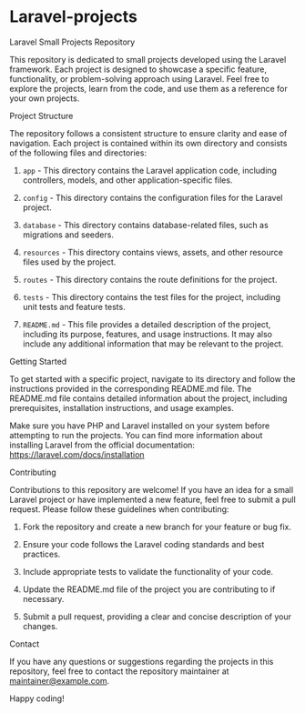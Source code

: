 # Laravel-projects

Laravel Small Projects Repository

This repository is dedicated to small projects developed using the Laravel framework. Each project is designed to showcase a specific feature, functionality, or problem-solving approach using Laravel. Feel free to explore the projects, learn from the code, and use them as a reference for your own projects.

Project Structure

The repository follows a consistent structure to ensure clarity and ease of navigation. Each project is contained within its own directory and consists of the following files and directories:

1. `app` - This directory contains the Laravel application code, including controllers, models, and other application-specific files.

2. `config` - This directory contains the configuration files for the Laravel project.

3. `database` - This directory contains database-related files, such as migrations and seeders.

4. `resources` - This directory contains views, assets, and other resource files used by the project.

5. `routes` - This directory contains the route definitions for the project.

6. `tests` - This directory contains the test files for the project, including unit tests and feature tests.

7. `README.md` - This file provides a detailed description of the project, including its purpose, features, and usage instructions. It may also include any additional information that may be relevant to the project.

Getting Started

To get started with a specific project, navigate to its directory and follow the instructions provided in the corresponding README.md file. The README.md file contains detailed information about the project, including prerequisites, installation instructions, and usage examples.

Make sure you have PHP and Laravel installed on your system before attempting to run the projects. You can find more information about installing Laravel from the official documentation: https://laravel.com/docs/installation

Contributing

Contributions to this repository are welcome! If you have an idea for a small Laravel project or have implemented a new feature, feel free to submit a pull request. Please follow these guidelines when contributing:

1. Fork the repository and create a new branch for your feature or bug fix.

2. Ensure your code follows the Laravel coding standards and best practices.

3. Include appropriate tests to validate the functionality of your code.

4. Update the README.md file of the project you are contributing to if necessary.

5. Submit a pull request, providing a clear and concise description of your changes.

Contact

If you have any questions or suggestions regarding the projects in this repository, feel free to contact the repository maintainer at maintainer@example.com.

Happy coding!
